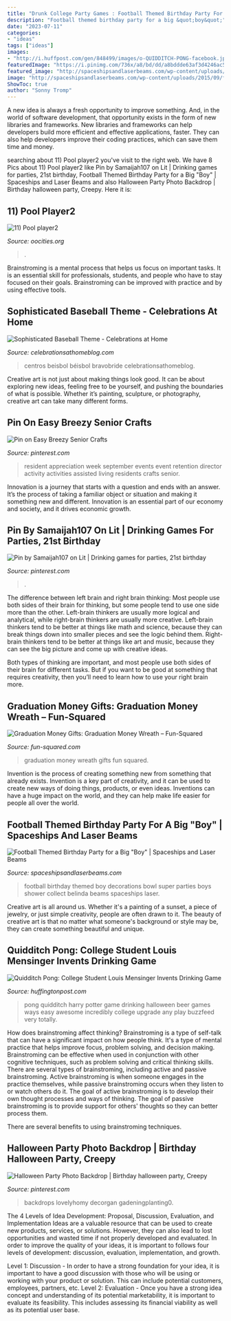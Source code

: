 ```yaml
---
title: "Drunk College Party Games : Football Themed Birthday Party For A Big &quot;boy&quot;"
description: "Football themed birthday party for a big &quot;boy&quot;"
date: "2023-07-11"
categories:
- "ideas"
tags: ["ideas"]
images:
- "http://i.huffpost.com/gen/848499/images/o-QUIDDITCH-PONG-facebook.jpg"
featuredImage: "https://i.pinimg.com/736x/a8/bd/dd/a8bddde63af3d4246ac56795f1a10818.jpg"
featured_image: "http://spaceshipsandlaserbeams.com/wp-content/uploads/2015/09/football-birthday-party-ideas-for-boys-340.jpg"
image: "http://spaceshipsandlaserbeams.com/wp-content/uploads/2015/09/football-birthday-party-ideas-for-boys-340.jpg"
ShowToc: true
author: "Sonny Tromp"
---
```



A new idea is always a fresh opportunity to improve something. And, in the world of software development, that opportunity exists in the form of new libraries and frameworks. New libraries and frameworks can help developers build more efficient and effective applications, faster. They can also help developers improve their coding practices, which can save them time and money.

	

		
searching about 11) Pool player2 you've visit to the right web. We have 8 Pics about 11) Pool player2 like Pin by Samaijah107 on Lit | Drinking games for parties, 21st birthday, Football Themed Birthday Party for a Big &quot;Boy&quot; | Spaceships and Laser Beams and also Halloween Party Photo Backdrop | Birthday halloween party, Creepy. Here it is:
		
    
## 11) Pool Player2

<img loading=lazy src="https://www.oocities.org/happydrunkchick/Bar/photo11.jpg" onerror="this.onerror=null;this.src='https://tse2.mm.bing.net/th?id=OIP.lFBD7zhjIjMVfaCkVodMSgHaFq&amp;pid=15.1';" alt="11) Pool player2">

_Source: oocities.org_

>. 

	

Brainstroming is a mental process that helps us focus on important tasks. It is an essential skill for professionals, students, and people who have to stay focused on their goals. Brainstroming can be improved with practice and by using effective tools.

    
## Sophisticated Baseball Theme - Celebrations At Home

<img loading=lazy src="https://celebrationsathomeblog.com/wp-content/uploads/2010/05/3.jpg" onerror="this.onerror=null;this.src='https://tse1.mm.bing.net/th?id=OIP.KIWltQiKSpCuPx5hQCytlwHaOq&amp;pid=15.1';" alt="Sophisticated Baseball Theme - Celebrations at Home">

_Source: celebrationsathomeblog.com_

>centros beisbol béisbol bravobride celebrationsathomeblog. 

	

Creative art is not just about making things look good. It can be about exploring new ideas, feeling free to be yourself, and pushing the boundaries of what is possible. Whether it’s painting, sculpture, or photography, creative art can take many different forms.

    
## Pin On Easy Breezy Senior Crafts

<img loading=lazy src="https://i.pinimg.com/originals/c7/32/60/c732601120bd130f81ac07fade463fb3.jpg" onerror="this.onerror=null;this.src='https://tse2.mm.bing.net/th?id=OIP.RqYRjZ86EkmH86ZQezfCtgAAAA&amp;pid=15.1';" alt="Pin on Easy Breezy Senior Crafts">

_Source: pinterest.com_

>resident appreciation week september events event retention director activity activities assisted living residents crafts senior. 

	

Innovation is a journey that starts with a question and ends with an answer. It’s the process of taking a familiar object or situation and making it something new and different. Innovation is an essential part of our economy and society, and it drives economic growth.

    
## Pin By Samaijah107 On Lit | Drinking Games For Parties, 21st Birthday

<img loading=lazy src="https://i.pinimg.com/736x/a8/bd/dd/a8bddde63af3d4246ac56795f1a10818.jpg" onerror="this.onerror=null;this.src='https://tse2.mm.bing.net/th?id=OIP.1BtRTpvOgK7rCnWPwXy-cQHaJ4&amp;pid=15.1';" alt="Pin by Samaijah107 on Lit | Drinking games for parties, 21st birthday">

_Source: pinterest.com_

>. 

	

The difference between left brain and right brain thinking:
Most people use both sides of their brain for thinking, but some people tend to use one side more than the other. Left-brain thinkers are usually more logical and analytical, while right-brain thinkers are usually more creative.
Left-brain thinkers tend to be better at things like math and science, because they can break things down into smaller pieces and see the logic behind them. Right-brain thinkers tend to be better at things like art and music, because they can see the big picture and come up with creative ideas.

Both types of thinking are important, and most people use both sides of their brain for different tasks. But if you want to be good at something that requires creativity, then you’ll need to learn how to use your right brain more.

    
## Graduation Money Gifts: Graduation Money Wreath – Fun-Squared

<img loading=lazy src="https://fun-squared.com/wp-content/uploads/2018/04/Graduation-Money-Wreath-726x1024.png" onerror="this.onerror=null;this.src='https://tse3.mm.bing.net/th?id=OIP.e1Qt7cMZgG8ezDbW_j6j8QHaKc&amp;pid=15.1';" alt="Graduation Money Gifts: Graduation Money Wreath – Fun-Squared">

_Source: fun-squared.com_

>graduation money wreath gifts fun squared. 

	

Invention is the process of creating something new from something that already exists. Invention is a key part of creativity, and it can be used to create new ways of doing things, products, or even ideas. Inventions can have a huge impact on the world, and they can help make life easier for people all over the world.

    
## Football Themed Birthday Party For A Big &quot;Boy&quot; | Spaceships And Laser Beams

<img loading=lazy src="http://spaceshipsandlaserbeams.com/wp-content/uploads/2015/09/football-birthday-party-ideas-for-boys-340.jpg" onerror="this.onerror=null;this.src='https://tse1.mm.bing.net/th?id=OIP.Vk9vXnFxxBpJddRFihIpLQHaLZ&amp;pid=15.1';" alt="Football Themed Birthday Party for a Big &quot;Boy&quot; | Spaceships and Laser Beams">

_Source: spaceshipsandlaserbeams.com_

>football birthday themed boy decorations bowl super parties boys shower collect belinda beams spaceships laser. 

	

Creative art is all around us. Whether it's a painting of a sunset, a piece of jewelry, or just simple creativity, people are often drawn to it. The beauty of creative art is that no matter what someone's background or style may be, they can create something beautiful and unique.

    
## Quidditch Pong: College Student Louis Mensinger Invents Drinking Game

<img loading=lazy src="http://i.huffpost.com/gen/848499/images/o-QUIDDITCH-PONG-facebook.jpg" onerror="this.onerror=null;this.src='https://tse1.mm.bing.net/th?id=OIP.hZcr1oWyfsyjBeD6ar7cvQHaLL&amp;pid=15.1';" alt="Quidditch Pong: College Student Louis Mensinger Invents Drinking Game">

_Source: huffingtonpost.com_

>pong quidditch harry potter game drinking halloween beer games ways easy awesome incredibly college upgrade any play buzzfeed very totally. 

	

How does brainstroming affect thinking?
Brainstroming is a type of self-talk that can have a significant impact on how people think. It's a type of mental practice that helps improve focus, problem solving, and decision making. Brainstroming can be effective when used in conjunction with other cognitive techniques, such as problem solving and critical thinking skills.
There are several types of brainstroming, including active and passive brainstroming. Active brainstroming is when someone engages in the practice themselves, while passive brainstroming occurs when they listen to or watch others do it. The goal of active brainstroming is to develop their own thought processes and ways of thinking. The goal of passive brainstroming is to provide support for others' thoughts so they can better process them.

There are several benefits to using brainstroming techniques.

    
## Halloween Party Photo Backdrop | Birthday Halloween Party, Creepy

<img loading=lazy src="https://i.pinimg.com/736x/60/17/7c/60177c90b7f6bac7d42b8ad944cad689.jpg" onerror="this.onerror=null;this.src='https://tse4.mm.bing.net/th?id=OIP.a_imt7N0YULvQBBejFtBNwHaJ3&amp;pid=15.1';" alt="Halloween Party Photo Backdrop | Birthday halloween party, Creepy">

_Source: pinterest.com_

>backdrops lovelyhomy decorgan gadeningplanting0. 

	

The 4 Levels of Idea Development: Proposal, Discussion, Evaluation, and Implementation
Ideas are a valuable resource that can be used to create new products, services, or solutions. However, they can also lead to lost opportunities and wasted time if not properly developed and evaluated.
In order to improve the quality of your ideas, it is important to follows four levels of development: discussion, evaluation, implementation, and growth.

Level 1: Discussion - In order to have a strong foundation for your idea, it is important to have a good discussion with those who will be using or working with your product or solution. This can include potential customers, employees, partners, etc. Level 2: Evaluation - Once you have a strong idea concept and understanding of its potential marketability, it is important to evaluate its feasibility. This includes assessing its financial viability as well as its potential user base.

